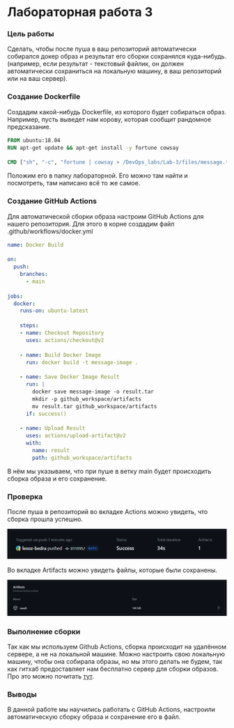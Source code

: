 # Лабораторная работа 3

### Цель работы
Сделать, чтобы после пуша в ваш репозиторий автоматически собирался докер образ и результат его сборки сохранялся куда-нибудь.
(например, если результат - текстовый файлик, он должен автоматически сохраниться на локальную машину, в ваш репозиторий или на ваш сервер). 



### Создание Dockerfile

Создадим какой-нибудь Dockerfile, из которого будет собираться образ. 
Например, пусть выведет нам корову, которая сообщит рандомное предсказание.

```dockerfile
FROM ubuntu:18.04
RUN apt-get update && apt-get install -y fortune cowsay

CMD ["sh", "-c", "fortune | cowsay > /DevOps_labs/Lab-3/files/message.txt"]
```

Положим его в папку лабораторной. Его можно там найти и посмотреть, там написано всё то же самое.




### Создание GitHub Actions

Для автоматической сборки образа настроим GitHub Actions для нашего репозитория.
Для этого в корне создадим файл .github/workflows/docker.yml

```yml
name: Docker Build

on:
  push:
    branches:
      - main

jobs:
  docker:
    runs-on: ubuntu-latest

    steps:
    - name: Checkout Repository
      uses: actions/checkout@v2

    - name: Build Docker Image
      run: docker build -t message-image .

    - name: Save Docker Image Result
      run: |
        docker save message-image -o result.tar
        mkdir -p github_workspace/artifacts
        mv result.tar github_workspace/artifacts
      if: success()

    - name: Upload Result
      uses: actions/upload-artifact@v2
      with:
        name: result
        path: github_workspace/artifacts

```

В нём мы указываем, что при пуше в ветку main будет происходить сборка образа и его сохранение.


### Проверка

После пуша в репозиторий во вкладке Actions можно увидеть, что сборка прошла успешно.

![Сборка](./Pictures/сборка.png)

Во вкладке Artifacts можно увидеть файлы, которые были сохранены.

![Артефакты](./Pictures/артефакты.png)


### Выполнение сборки

Так как мы используем Github Actions, сборка происходит на удалённом сервере, а не на локальной машине. Можно настроить свою локальную машину, чтобы она собирала образы, но мы этого делать не будем, так как гитхаб предоставляет нам бесплатно сервер для сборки образов.
Про это можно почитать [тут](https://docs.github.com/ru/actions/learn-github-actions/understanding-github-actions).


### Выводы

В данной работе мы научились работать с GitHub Actions, настроили автоматическую сборку образа и сохранение его в файл.